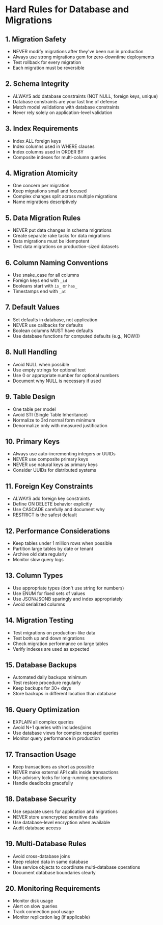 # Hard Rules for Database and Migrations

## 1. Migration Safety
- NEVER modify migrations after they've been run in production
- Always use strong migrations gem for zero-downtime deployments
- Test rollback for every migration
- Each migration must be reversible

## 2. Schema Integrity
- ALWAYS add database constraints (NOT NULL, foreign keys, unique)
- Database constraints are your last line of defense
- Match model validations with database constraints
- Never rely solely on application-level validation

## 3. Index Requirements
- Index ALL foreign keys
- Index columns used in WHERE clauses
- Index columns used in ORDER BY
- Composite indexes for multi-column queries

## 4. Migration Atomicity
- One concern per migration
- Keep migrations small and focused
- Complex changes split across multiple migrations
- Name migrations descriptively

## 5. Data Migration Rules
- NEVER put data changes in schema migrations
- Create separate rake tasks for data migrations
- Data migrations must be idempotent
- Test data migrations on production-sized datasets

## 6. Column Naming Conventions
- Use snake_case for all columns
- Foreign keys end with `_id`
- Booleans start with `is_` or `has_`
- Timestamps end with `_at`

## 7. Default Values
- Set defaults in database, not application
- NEVER use callbacks for defaults
- Boolean columns MUST have defaults
- Use database functions for computed defaults (e.g., NOW())

## 8. Null Handling
- Avoid NULL when possible
- Use empty strings for optional text
- Use 0 or appropriate number for optional numbers
- Document why NULL is necessary if used

## 9. Table Design
- One table per model
- Avoid STI (Single Table Inheritance)
- Normalize to 3rd normal form minimum
- Denormalize only with measured justification

## 10. Primary Keys
- Always use auto-incrementing integers or UUIDs
- NEVER use composite primary keys
- NEVER use natural keys as primary keys
- Consider UUIDs for distributed systems

## 11. Foreign Key Constraints
- ALWAYS add foreign key constraints
- Define ON DELETE behavior explicitly
- Use CASCADE carefully and document why
- RESTRICT is the safest default

## 12. Performance Considerations
- Keep tables under 1 million rows when possible
- Partition large tables by date or tenant
- Archive old data regularly
- Monitor slow query logs

## 13. Column Types
- Use appropriate types (don't use string for numbers)
- Use ENUM for fixed sets of values
- Use JSON/JSONB sparingly and index appropriately
- Avoid serialized columns

## 14. Migration Testing
- Test migrations on production-like data
- Test both up and down migrations
- Check migration performance on large tables
- Verify indexes are used as expected

## 15. Database Backups
- Automated daily backups minimum
- Test restore procedure regularly
- Keep backups for 30+ days
- Store backups in different location than database

## 16. Query Optimization
- EXPLAIN all complex queries
- Avoid N+1 queries with includes/joins
- Use database views for complex repeated queries
- Monitor query performance in production

## 17. Transaction Usage
- Keep transactions as short as possible
- NEVER make external API calls inside transactions
- Use advisory locks for long-running operations
- Handle deadlocks gracefully

## 18. Database Security
- Use separate users for application and migrations
- NEVER store unencrypted sensitive data
- Use database-level encryption when available
- Audit database access

## 19. Multi-Database Rules
- Avoid cross-database joins
- Keep related data in same database
- Use service objects to coordinate multi-database operations
- Document database boundaries clearly

## 20. Monitoring Requirements
- Monitor disk usage
- Alert on slow queries
- Track connection pool usage
- Monitor replication lag (if applicable)
